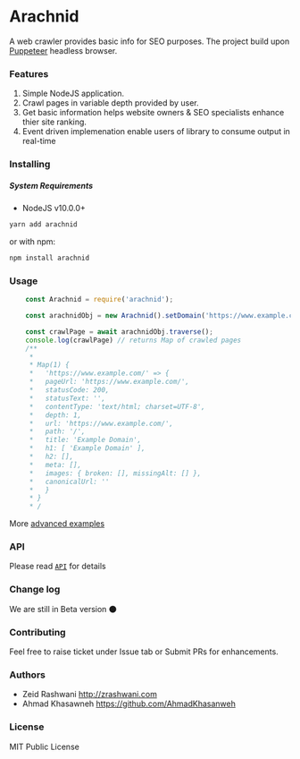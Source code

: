 # Arachnid

A web crawler provides basic info for SEO purposes. 
The project build upon [Puppeteer](https://pptr.dev/) headless browser. 

### Features
1. Simple NodeJS application.
2. Crawl pages in variable depth provided by user.
3. Get basic information helps website owners & SEO specialists enhance thier site ranking. 
4. Event driven implemenation enable users of library to consume output in real-time

### Installing 

##### System Requirements
* NodeJS v10.0.0+

```sh
yarn add arachnid
```
or with npm:
```sh
npm install arachnid
```

### Usage 
```js
    const Arachnid = require('arachnid');

    const arachnidObj = new Arachnid().setDomain('https://www.example.com');

    const crawlPage = await arachnidObj.traverse();
    console.log(crawlPage) // returns Map of crawled pages
    /**
     * 
     * Map(1) {
     *   'https://www.example.com/' => {
     *   pageUrl: 'https://www.example.com/',
     *   statusCode: 200,
     *   statusText: '',
     *   contentType: 'text/html; charset=UTF-8',
     *   depth: 1,
     *   url: 'https://www.example.com/',
     *   path: '/',
     *   title: 'Example Domain',
     *   h1: [ 'Example Domain' ],
     *   h2: [],
     *   meta: [],
     *   images: { broken: [], missingAlt: [] },
     *   canonicalUrl: ''
     *   }
     * }
     * /
```

More [advanced examples](https://github.com/WebExtractors/Arachnid/tree/master/examples)

### API 
Please read [`API`](API.md) for details

### Change log
We are still in Beta version :new_moon:

### Contributing 
Feel free to raise ticket under Issue tab or Submit PRs for enhancements. 

### Authors 
* Zeid Rashwani <http://zrashwani.com>
* Ahmad Khasawneh <https://github.com/AhmadKhasanweh>

### License
MIT Public License 